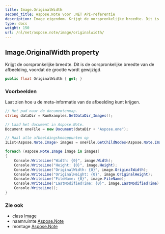 ```yaml
---
title: Image.OriginalWidth
second_title: Aspose.Note voor .NET API-referentie
description: Image eigendom. Krijgt de oorspronkelijke breedte. Dit is de oorspronkelijke breedte van de afbeelding voordat de grootte wordt gewijzigd.
type: docs
weight: 150
url: /nl/net/aspose.note/image/originalwidth/
---
```

## Image.OriginalWidth property

Krijgt de oorspronkelijke breedte. Dit is de oorspronkelijke breedte van de afbeelding, voordat de grootte wordt gewijzigd.

```csharp
public float OriginalWidth { get; }
```

### Voorbeelden

Laat zien hoe u de meta-informatie van de afbeelding kunt krijgen.

```csharp
// Het pad naar de documentenmap.
string dataDir = RunExamples.GetDataDir_Images();

// Laad het document in Aspose.Note.
Document oneFile = new Document(dataDir + "Aspose.one");

// Haal alle afbeeldingsknooppunten op
IList<Aspose.Note.Image> images = oneFile.GetChildNodes<Aspose.Note.Image>();

foreach (Aspose.Note.Image image in images)
{
    Console.WriteLine("Width: {0}", image.Width);
    Console.WriteLine("Height: {0}", image.Height);
    Console.WriteLine("OriginalWidth: {0}", image.OriginalWidth);
    Console.WriteLine("OriginalHeight: {0}", image.OriginalHeight);
    Console.WriteLine("FileName: {0}", image.FileName);
    Console.WriteLine("LastModifiedTime: {0}", image.LastModifiedTime);
    Console.WriteLine();
}
```

### Zie ook

* class [Image](../)
* naamruimte [Aspose.Note](../../image/)
* montage [Aspose.Note](../../../)


